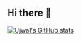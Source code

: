 ## Hi there 👋


[![Ujwal's GitHub stats](https://github-readme-stats-1fb9zjcom-ujwal6702s-projects.vercel.app/api?username=Ujwal6702)](https://github.com/anuraghazra/github-readme-stats)


<!--
**Ujwal6702/Ujwal6702** is a ✨ _special_ ✨ repository because its `README.md` (this file) appears on your GitHub profile.

Here are some ideas to get you started:

- 🔭 I’m currently working on ...
- 🌱 I’m currently learning ...
- 👯 I’m looking to collaborate on ...
- 🤔 I’m looking for help with ...
- 💬 Ask me about ...
- 📫 How to reach me: ...
- 😄 Pronouns: ...
- ⚡ Fun fact: ...
-->
